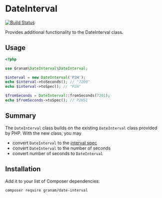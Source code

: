 DateInterval
============

[![Build Status](https://travis-ci.org/jaroslavtyc/granam-date-interval.png)](http://travis-ci.org/jaroslavtyc/granam-date-interval)

Provides additional functionality to the DateInterval class.

Usage
-----

```php
<?php

use Granam\DateInterval\DateInterval;

$interval = new DateInterval('P2H');
echo $interval->toSeconds(); // "7200"
echo $interval->toSpec(); // "P2H"

$fromSeconds = DateInterval::fromSeconds(7201);
echo $fromSeconds->toSpec(); // P2HS1
```

Summary
-------

The `DateInterval` class builds on the existing `DateInterval` class provided by PHP. With the new class, you may

- convert `DateInterval` to the [interval spec](http://php.net/manual/en/dateinterval.construct.php)
- convert `DateInterval` to the number of seconds
- convert number of seconds to `DateInterval`

Installation
------------

Add it to your list of Composer dependencies:

```sh
composer require granam/date-interval
```
